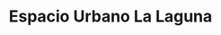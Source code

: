 ---
title: "Espacio Urbano La Laguna"
url: /colina/espacio-urbano-la-laguna/
shop: Einkaufszentrum
---